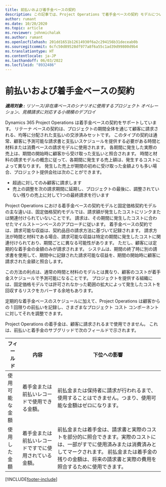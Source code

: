 ```yaml
---
title: 前払いおよび着手金ベースの契約
description: この記事では、Project Operations で着手金ベースの契約 モデルについて説明します。
author: rumant
ms.date: 10/20/2020
ms.topic: article
ms.reviewer: johnmichalak
ms.author: rumant
ms.openlocfilehash: 201dd1651b12614930f6a2c294156b31deceab0b
ms.sourcegitcommit: 6cfc50d89528df977a8f6a55c1ad39d99800d9b4
ms.translationtype: HT
ms.contentlocale: ja-JP
ms.lasthandoff: 06/03/2022
ms.locfileid: "8932486"
---
```

# <a name="advances-and-retainer-based-contracts"></a>前払いおよび着手金ベースの契約


_**適用対象 :** リソース/非在庫ベースのシナリオに使用するプロジェクト オペレーション、見積請求に対応する小規模のデプロイ_

Dynamics 365 Project Operations は着手金ベースの契約をサポートしています。 リテーナ ベースの契約は、プロジェクトの期間全体を通じて顧客に請求される、均等に分配された支払いの交渉済みセットです。 このタイプの契約は通常、顧客に予測可能な請求書と支払いスケジュールを提供する必要がある時間と材料または消費ベースの請求モデルに使用されます。 各期間に発生した実際の売上は、期間の開始時に顧客から受け取った支払いと照合されます。 時間と材料の請求モデルの概念に従って、各期間に発生する売上額は、発生するコストによって異なります。 発生した売上が期間の初めに受け取った金額よりも多い場合、プロジェクト提供会社は次のことができます。

- 超過に対してのみ顧客に請求します 
- 売上の調整を次の請求期間に延期し、プロジェクトの最後に、調整されていない残りの売上に対して1つの最終請求を行います

Project Operations における着手金ベースの契約モデルと固定価格契約モデルの主な違いは、固定価格契約モデルでは、請求額が発生したコストにリンクまたは関連付けられていないことです。 請求は、その期間に発生したコストに合わせたマイルストーンベースのアプローチに従います。 着手金ベースの契約では、請求可能な収益は、契約品目の請求方法に基づいて記録されます。 請求方法が時間と材料である場合、請求可能な収益は特定の期間に発生したコストに関連付けられており、期間ごとに異なる可能性があります。 ただし、顧客には定期的な着手金の金額のみが請求されます。 システムは、期間の終了時に別の請求書を使用して、期間中に記録された請求可能な収益を、期間の開始時に顧客に請求された金額と照合します。

この方法の利点は、通常の時間と材料のモデルとは異なり、顧客のコストが着手金スケジュールで予測可能になることです。 プロジェクトを提供する組織には、固定価格モデルでは許可されなかった範囲の拡大によって発生したコストを回収するリスクをカバーする余地もあります。

定期的な着手金ベースのスケジュールに加えて、Project Operations は顧客からの 1 回限りの前払いを記録し、さまざまなプロジェクト コスト コンポーネントに対してそれを調整できます。

Project Operations の着手金は、顧客に請求されるまで使用できません。 これは、前払いと着手金のサブグリッドで次のフィールドで示されます。

| フィールド | 内容 | 下位への影響 |
| --- | --- | --- |
| 使用可能な金額 | 着手金または前払いレコードで使用できる金額。 | 前払金または保持者に請求が行われるまで、使用することはできません。つまり、使用可能な金額はゼロになります。 |
| 使用した金額 | 着手金または前払いレコードですでに使用されている金額。 | 前払金または着手金は、請求書と実際のコストを部分的に照合できます。実際のコストには、一部がすでに使用済みまたは消費済みとしてマークされます。 前払金または着手金の残りの金額は、将来の請求書と実際の費用を照合するために使用できます。 |


[!INCLUDE[footer-include](../../includes/footer-banner.md)]